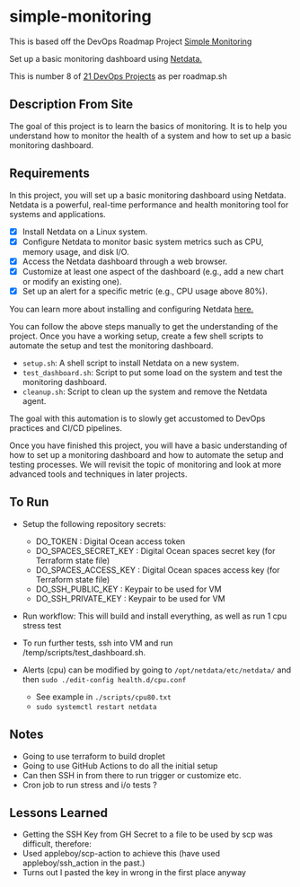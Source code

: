# simple-monitoring

This is based off the DevOps Roadmap Project [Simple Monitoring](https://roadmap.sh/projects/simple-monitoring-dashboard)

Set up a basic monitoring dashboard using [Netdata.](https://www.netdata.cloud/) 

This is number 8 of [21 DevOps Projects](https://roadmap.sh/devops/projects) as per roadmap.sh

## Description From Site 

The goal of this project is to learn the basics of monitoring. It is to help you understand how to monitor the health of a system and how to set up a basic monitoring dashboard.

## Requirements

In this project, you will set up a basic monitoring dashboard using Netdata. Netdata is a powerful, real-time performance and health monitoring tool for systems and applications.

- [X] Install Netdata on a Linux system.
- [X] Configure Netdata to monitor basic system metrics such as CPU, memory usage, and disk I/O.
- [X] Access the Netdata dashboard through a web browser.
- [X] Customize at least one aspect of the dashboard (e.g., add a new chart or modify an existing one).
- [X] Set up an alert for a specific metric (e.g., CPU usage above 80%).

You can learn more about installing and configuring Netdata [here.](https://learn.netdata.cloud/docs/netdata-agent/installation)

You can follow the above steps manually to get the understanding of the project. Once you have a working setup, create a few shell scripts to automate the setup and test the monitoring dashboard.

- `setup.sh`: A shell script to install Netdata on a new system.
- `test_dashboard.sh`: Script to put some load on the system and test the monitoring dashboard.
- `cleanup.sh`: Script to clean up the system and remove the Netdata agent.

The goal with this automation is to slowly get accustomed to DevOps practices and CI/CD pipelines.

Once you have finished this project, you will have a basic understanding of how to set up a monitoring dashboard and how to automate the setup and testing processes. We will revisit the topic of monitoring and look at more advanced tools and techniques in later projects.

## To Run 

- Setup the following repository secrets:
    - DO_TOKEN : Digital Ocean access token
    - DO_SPACES_SECRET_KEY : Digital Ocean spaces secret key (for Terraform state file)
    - DO_SPACES_ACCESS_KEY : Digital Ocean spaces access key (for Terraform state file)
    - DO_SSH_PUBLIC_KEY : Keypair to be used for VM 
    - DO_SSH_PRIVATE_KEY : Keypair to be used for VM

- Run workflow: This will build and install everything, as well as run 1 cpu stress test 

- To run further tests, ssh into VM and run /temp/scripts/test_dashboard.sh. 

- Alerts (cpu) can be modified by going to `/opt/netdata/etc/netdata/` and then `sudo ./edit-config health.d/cpu.conf`
    - See example in `./scripts/cpu80.txt`
    - `sudo systemctl restart netdata`

## Notes 

- Going to use terraform to build droplet 
- Going to use GitHub Actions to do all the initial setup
- Can then SSH in from there to run trigger or customize etc. 
- Cron job to run stress and i/o tests ? 

## Lessons Learned

- Getting the SSH Key from GH Secret to a file to be used by scp was difficult, therefore:
- Used appleboy/scp-action to achieve this (have used appleboy/ssh_action in the past.)
- Turns out I pasted the key in wrong in the first place anyway